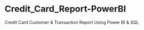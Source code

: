 # Credit_Card_Report-PowerBI
Credit Card Customer &amp; Transaction Report Using Power BI &amp; SQL
